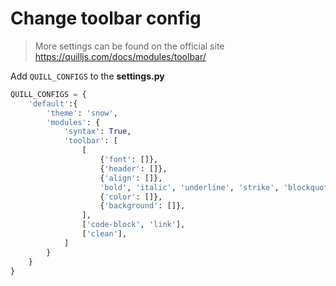 # Change toolbar config

> More settings can be found on the official site  
> https://quilljs.com/docs/modules/toolbar/

Add `QUILL_CONFIGS` to the **settings.py**

```python
QUILL_CONFIGS = {
    'default':{
        'theme': 'snow',
        'modules': {
            'syntax': True,
            'toolbar': [
                [
                    {'font': []},
                    {'header': []},
                    {'align': []},
                    'bold', 'italic', 'underline', 'strike', 'blockquote',
                    {'color': []},
                    {'background': []},
                ],
                ['code-block', 'link'],
                ['clean'],
            ]
        }
    }
}
```

